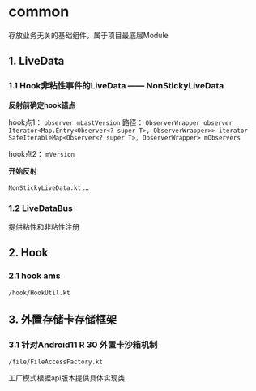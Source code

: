 # common

存放业务无关的基础组件，属于项目最底层Module

## 1. LiveData

### 1.1 Hook非粘性事件的LiveData —— NonStickyLiveData

**反射前确定hook锚点**

hook点1： ``observer.mLastVersion``
路径：
``ObserverWrapper observer``
``Iterator<Map.Entry<Observer<? super T>, ObserverWrapper>> iterator``
``SafeIterableMap<Observer<? super T>, ObserverWrapper> mObservers``

hook点2： ``mVersion``

**开始反射**

``NonStickyLiveData.kt``
...

### 1.2 LiveDataBus

提供粘性和非粘性注册

## 2. Hook

### 2.1 hook ams

`/hook/HookUtil.kt`

## 3. 外置存储卡存储框架

### 3.1 针对Android11 R 30 外置卡沙箱机制

`/file/FileAccessFactory.kt`

工厂模式根据api版本提供具体实现类